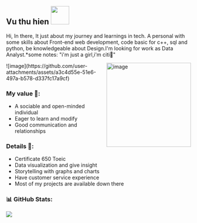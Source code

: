 <h2> Vu thu hien <img src="https://media.giphy.com/media/v1.Y2lkPTc5MGI3NjExbjZ5ZzBkZ2oyMzJhaHFlYmh6dm9jOHBrdTUzNnA0OGViZDRja2h2NiZlcD12MV9zdGlja2Vyc19zZWFyY2gmY3Q9cw/ue7Oh8WdVspgI/giphy.gif" width="50"></h2>

Hi, In there, It just about my journey and learnings in tech. A personal with some skills about Front-end web development, code basic for c++, sql and python, be knowledgeable about Design.I'm looking for work as Data Analyst.*some notes: "i'm just a girl,i'm citi🎀"

<img align="right" alt="image" src="![image](https://github.com/user-attachments/assets/a3c4d55e-51e6-497a-b578-d337fc17a9cf)" width="230">
![image](https://github.com/user-attachments/assets/a3c4d55e-51e6-497a-b578-d337fc17a9cf)

### My value 🌱:

- A sociable and open-minded individual</br>
- Eager to learn and modify</br>
- Good communication and relationships</br>

### Details 📝: 

- Certificate 650 Toeic</br>
- Data visualization and give insight</br>
- Storytelling with graphs and charts</br>
- Have customer service experience
- Most of my projects are available down there

### 📊 GitHub Stats:
![](https://github-readme-stats.vercel.app/api/top-langs/?username=vthuhien&theme=nord&hide_border=false&include_all_commits=false&count_private=true&layout=compact)
